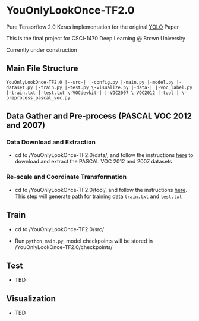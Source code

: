 # YouOnlyLookOnce-TF2.0
Pure Tensorflow 2.0 Keras implementation for the original [YOLO](https://arxiv.org/abs/1506.02640) Paper

This is the final project for CSCI-1470 Deep Learning @ Brown University

Currently under construction 

## Main File Structure
`
YouOnlyLookOnce-TF2.0
  |--src-|
         |-config.py
         |-main.py
         |-model.py
         |-dataset.py
         |-train.py
         |-test.py
         \-visualize.py
  |-data-|
         |-voc_label.py
         |-train.txt
         |-test.txt
         \-VOCdevkit-|
                     |-VOC2007
                     \-VOC2012
  |-tool-|
         \-preprocess_pascal_voc.py
`
         

## Data Gather and Pre-process (PASCAL VOC 2012 and 2007)

### Data Download and Extraction
* cd to /YouOnlyLookOnce-TF2.0/data/, and follow the instructions [here](https://github.com/LoveHRTF/YouOnlyLookOnce-TF2.0/blob/master/data/README.md) to download and extract the PASCAL VOC 2012 and 2007 datasets

### Re-scale and Coordinate Transformation
* cd to /YouOnlyLookOnce-TF2.0/tool/, and follow the instructions [here](https://github.com/LoveHRTF/YouOnlyLookOnce-TF2.0/blob/master/tool/README.md). This step will generate path for training data `train.txt` and `test.txt`

## Train

* cd to /YouOnlyLookOnce-TF2.0/src/

* Run `python main.py`, model checkpoints will be stored in /YouOnlyLookOnce-TF2.0/checkpoints/

## Test

* TBD

## Visualization

* TBD
